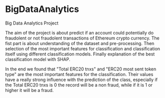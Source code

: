 # BigDataAnalytics 

Big Data Analytics Project

The aim of the project is about predict if an account could potentially do fraudolent or not fraudolent transactions of Ethereum crypto currency.
The fist part is about understanding of the dataset and pre-processing.
Then selection of the most important features for classification and classification itself using different classification models.
Finally explanation of the best classification model with SHAP.

In the end we found that "Total ERC20 tnxs" and "ERC20 most sent token type" are the most important features for the classification.
Their values have a really strong influence with the prediction of the class, especially if the Total ERC20 tnxs is 0 the record will be a non fraud, while if it is 1 or higher it will be a fraud.

